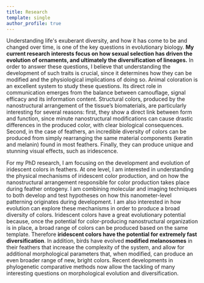 ```yaml
---
title: Research
template: single
author_profile: true
---
```


Understanding life's exuberant diversity, and how it has come to be and changed over time, is one of the key questions in evolutionary biology. **My current research interests focus on how sexual selection has driven the evolution of ornaments, and ultimately the diversification of lineages.** In order to answer these questions, I believe that understanding the development of such traits is crucial, since it determines how they can be modified and the physiological implications of doing so. Animal coloration is an excellent system to study these questions. Its direct role in communication emerges from the balance between camouflage, signal efficacy and its information content. Structural colors, produced by the nanostructural arrangement of the tissue’s biomaterials, are particularly interesting for several reasons: first, they show a direct link between form and function, since minute nanostructural modifications can cause drastic differences in the produced color, with clear biological consequences. Second, in the case of feathers, an incredible diversity of colors can be produced from simply rearranging the same material components (keratin and melanin) found in most feathers. Finally, they can produce unique and stunning visual effects, such as iridescence.

For my PhD research, I am focusing on the development and evolution of iridescent colors in feathers. At one level, I am interested in understanding the physical mechanisms of iridescent color production, and on how the nanostructural arrangement responsible for color production takes place during feather ontogeny. I am combining molecular and imaging techniques to both develop and test hypotheses on how this nanometer-level patterning originates during development. I am also interested in how evolution can explore these mechanisms in order to produce a broad diversity of colors. Iridescent colors have a great evolutionary potential because, once the potential for color-producing nanostructural organization is in place, a broad range of colors can be produced based on the same template. Therefore **iridescent colors have the potential for extremely fast diversification**. In addition, birds have evolved **modified melanosomes** in their feathers that increase the complexity of the system, and allow for additional morphological parameters that, when modified, can produce an even broader range of new, bright colors. Recent developments in phylogenetic comparative methods now allow the tackling of many interesting questions on morphological evolution and diversification.
